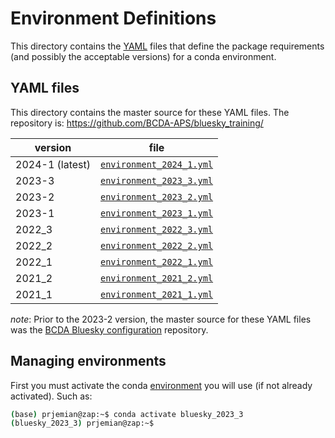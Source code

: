# Environment Definitions

This directory contains the [YAML](https://yaml.org) files that define the
package requirements (and possibly the acceptable versions) for a conda
environment.

## YAML files

This directory contains the master source for these YAML files.
The repository is: https://github.com/BCDA-APS/bluesky_training/

version | file
--- | ---
2024-1 (latest) | [`environment_2024_1.yml`](.//environment_2024_1.yml)
2023-3 | [`environment_2023_3.yml`](./environment_2023_3.yml)
2023-2 | [`environment_2023_2.yml`](./archive/environment_2023_2.yml)
2023-1 | [`environment_2023_1.yml`](./archive/environment_2023_1.yml)
2022_3 | [`environment_2022_3.yml`](./archive/environment_2022_3.yml)
2022_2 | [`environment_2022_2.yml`](./archive/environment_2022_2.yml)
2022_1 | [`environment_2022_1.yml`](./archive/environment_2022_1.yml)
2021_2 | [`environment_2021_2.yml`](./archive/environment_2021_2.yml)
2021_1 | [`environment_2021_1.yml`](./archive/environment_2021_1.yml)

_note_: Prior to the 2023-2 version, the master source for these YAML files was the
[BCDA Bluesky
configuration](https://github.com/BCDA-APS/use_bluesky/tree/main/install)
repository.

## Managing environments

First you must activate the conda
[environment](https://bcda-aps.github.io/bluesky_training/reference/_conda_environment.html)
you will use (if not already activated). Such as:

```bash
(base) prjemian@zap:~$ conda activate bluesky_2023_3
(bluesky_2023_3) prjemian@zap:~$ 
```
